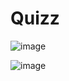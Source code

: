 # Quizz

![image](https://github.com/declick/Quizz-App/assets/36468501/c895cb41-6b2a-4696-af01-346b078ef01e)


![image](https://github.com/declick/Quizz-App/assets/36468501/c095bb04-6932-429a-985a-602f158b2fa8)




